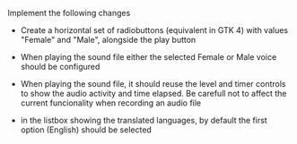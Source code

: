 Implement the following changes

- Create a horizontal set of radiobuttons (equivalent in GTK 4) with values "Female" and "Male", alongside the play button

- When playing the sound file either the selected Female or Male voice should be configured

- When playing the sound file, it should reuse the level and timer controls to show the audio activity and time elapsed. Be carefull not to affect the current funcionality when recording an audio file

- in the listbox showing the translated languages, by default the first option (English) should be selected

